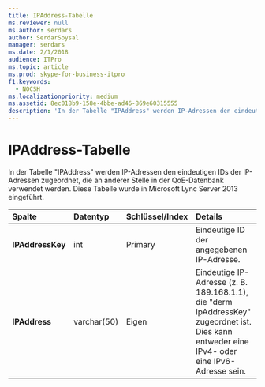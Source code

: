 ```yaml
---
title: IPAddress-Tabelle
ms.reviewer: null
ms.author: serdars
author: SerdarSoysal
manager: serdars
ms.date: 2/1/2018
audience: ITPro
ms.topic: article
ms.prod: skype-for-business-itpro
f1.keywords:
  - NOCSH
ms.localizationpriority: medium
ms.assetid: 8ec018b9-158e-4bbe-ad46-869e60315555
description: 'In der Tabelle "IPAddress" werden IP-Adressen den eindeutigen IDs der IP-Adressen zugeordnet, die an anderer Stelle in der QoE-Datenbank verwendet werden. Diese Tabelle wurde in Microsoft Lync Server 2013 eingeführt.'
---
```


# <a name="ipaddress-table"></a>IPAddress-Tabelle
 
In der Tabelle "IPAddress" werden IP-Adressen den eindeutigen IDs der IP-Adressen zugeordnet, die an anderer Stelle in der QoE-Datenbank verwendet werden. Diese Tabelle wurde in Microsoft Lync Server 2013 eingeführt.
  
|**Spalte**|**Datentyp**|**Schlüssel/Index**|**Details**|
|:-----|:-----|:-----|:-----|
|**IPAddressKey** <br/> |int  <br/> |Primary  <br/> |Eindeutige ID der angegebenen IP-Adresse.  <br/> |
|**IPAddress** <br/> |varchar(50)  <br/> |Eigen  <br/> |Eindeutige IP-Adresse (z. B. 189.168.1.1), die "derm IpAddressKey" zugeordnet ist. Dies kann entweder eine IPv4- oder eine IPv6-Adresse sein.  <br/> |
   


